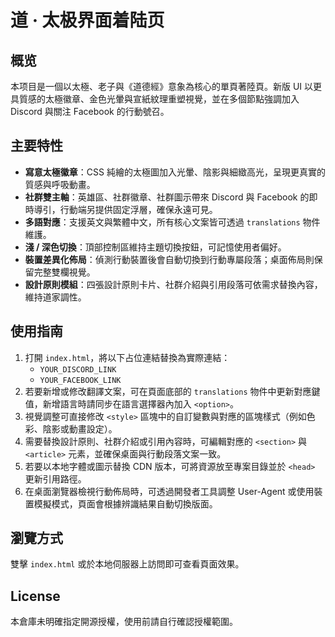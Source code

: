 # 道 · 太极界面着陆页

## 概览
本项目是一個以太極、老子與《道德經》意象為核心的單頁著陸頁。新版 UI 以更具質感的太極徽章、金色光暈與宣紙紋理重塑視覺，並在多個節點強調加入 Discord 與關注 Facebook 的行動號召。

## 主要特性
- **寫意太極徽章**：CSS 純繪的太極圖加入光暈、陰影與細緻高光，呈現更真實的質感與呼吸動畫。
- **社群雙主軸**：英雄區、社群徽章、社群圖示帶來 Discord 與 Facebook 的即時導引，行動端另提供固定浮層，確保永遠可見。
- **多語對應**：支援英文與繁體中文，所有核心文案皆可透過 `translations` 物件維護。
- **淺 / 深色切換**：頂部控制區維持主題切換按鈕，可記憶使用者偏好。
- **裝置差異化佈局**：偵測行動裝置後會自動切換到行動專屬段落；桌面佈局則保留完整雙欄視覺。
- **設計原則模組**：四張設計原則卡片、社群介紹與引用段落可依需求替換內容，維持道家調性。

## 使用指南
1. 打開 `index.html`，將以下占位連結替換為實際連結：
   - `YOUR_DISCORD_LINK`
   - `YOUR_FACEBOOK_LINK`
2. 若要新增或修改翻譯文案，可在頁面底部的 `translations` 物件中更新對應鍵值，新增語言時請同步在語言選擇器內加入 `<option>`。
3. 視覺調整可直接修改 `<style>` 區塊中的自訂變數與對應的區塊樣式（例如色彩、陰影或動畫設定）。
4. 需要替換設計原則、社群介紹或引用內容時，可編輯對應的 `<section>` 與 `<article>` 元素，並確保桌面與行動段落文案一致。
5. 若要以本地字體或圖示替換 CDN 版本，可將資源放至專案目錄並於 `<head>` 更新引用路徑。
6. 在桌面瀏覽器檢視行動佈局時，可透過開發者工具調整 User-Agent 或使用裝置模擬模式，頁面會根據辨識結果自動切換版面。

## 瀏覽方式
雙擊 `index.html` 或於本地伺服器上訪問即可查看頁面效果。

## License
本倉庫未明確指定開源授權，使用前請自行確認授權範圍。
